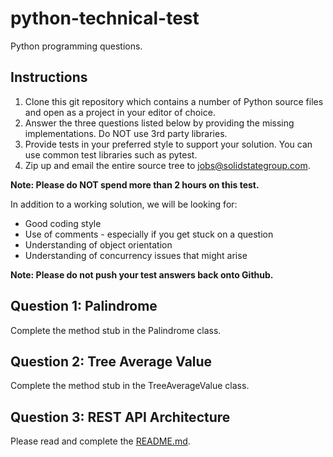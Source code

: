 # python-technical-test

Python programming questions.

## Instructions

1. Clone this git repository which contains a number of Python source files and open as a project in your editor of choice.
2. Answer the three questions listed below by providing the missing implementations. Do NOT use 3rd party libraries.
3. Provide tests in your preferred style to support your solution. You can use common test libraries such as pytest.
4. Zip up and email the entire source tree to jobs@solidstategroup.com.

**Note: Please do NOT spend more than 2 hours on this test.**

In addition to a working solution, we will be looking for:

- Good coding style
- Use of comments - especially if you get stuck on a question
- Understanding of object orientation
- Understanding of concurrency issues that might arise

**Note: Please do not push your test answers back onto Github.**

## Question 1: Palindrome

Complete the method stub in the Palindrome class.

## Question 2: Tree Average Value

Complete the method stub in the TreeAverageValue class.

## Question 3: REST API Architecture

Please read and complete the [README.md](question3/README.md).
